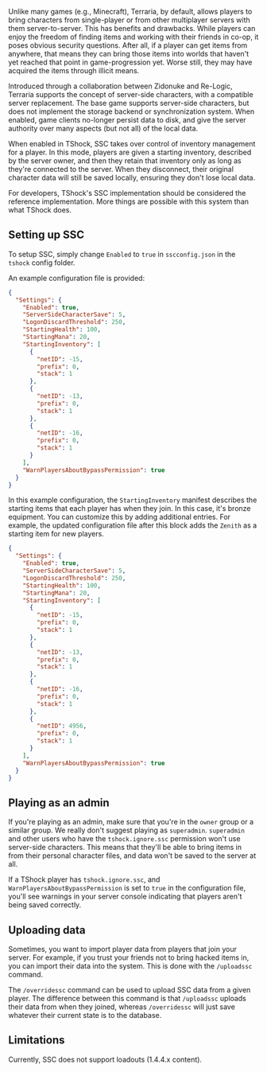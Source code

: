 Unlike many games (e.g., Minecraft), Terraria, by default, allows players to bring characters from single-player or from other multiplayer servers with them server-to-server. This has benefits and drawbacks. While players can enjoy the freedom of finding items and working with their friends in co-op, it poses obvious security questions. After all, if a player can get items from anywhere, that means they can bring those items into worlds that haven't yet reached that point in game-progression yet. Worse still, they may have acquired the items through illicit means.

Introduced through a collaboration between Zidonuke and Re-Logic, Terraria supports the concept of server-side characters, with a compatible server replacement. The base game supports server-side characters, but does not implement the storage backend or synchronization system. When enabled, game clients no-longer persist data to disk, and give the server authority over many aspects (but not all) of the local data.

When enabled in TShock, SSC takes over control of inventory management for a player. In this mode, players are given a starting inventory, described by the server owner, and then they retain that inventory only as long as they're connected to the server. When they disconnect, their original character data will still be saved locally, ensuring they don't lose local data.

For developers, TShock's SSC implementation should be considered the reference implementation. More things are possible with this system than what TShock does.

## Setting up SSC

To setup SSC, simply change `Enabled` to `true` in `sscconfig.json` in the `tshock` config folder.

An example configuration file is provided:

```json
{
  "Settings": {
    "Enabled": true,
    "ServerSideCharacterSave": 5,
    "LogonDiscardThreshold": 250,
    "StartingHealth": 100,
    "StartingMana": 20,
    "StartingInventory": [
      {
        "netID": -15,
        "prefix": 0,
        "stack": 1
      },
      {
        "netID": -13,
        "prefix": 0,
        "stack": 1
      },
      {
        "netID": -16,
        "prefix": 0,
        "stack": 1
      }
    ],
    "WarnPlayersAboutBypassPermission": true
  }
}
```

In this example configuration, the `StartingInventory` manifest describes the starting items that each player has when they join. In this case, it's bronze equipment. You can customize this by adding additional entries. For example, the updated configuration file after this block adds the `Zenith` as a starting item for new players.

```json
{
  "Settings": {
    "Enabled": true,
    "ServerSideCharacterSave": 5,
    "LogonDiscardThreshold": 250,
    "StartingHealth": 100,
    "StartingMana": 20,
    "StartingInventory": [
      {
        "netID": -15,
        "prefix": 0,
        "stack": 1
      },
      {
        "netID": -13,
        "prefix": 0,
        "stack": 1
      },
      {
        "netID": -16,
        "prefix": 0,
        "stack": 1
      },
      {
        "netID": 4956,
        "prefix": 0,
        "stack": 1
      }
    ],
    "WarnPlayersAboutBypassPermission": true
  }
}
```

## Playing as an admin

If you're playing as an admin, make sure that you're in the `owner` group or a similar group. We really don't suggest playing as `superadmin`. `superadmin` and other users who have the `tshock.ignore.ssc` permission won't use server-side characters. This means that they'll be able to bring items in from their personal character files, and data won't be saved to the server at all.

If a TShock player has `tshock.ignore.ssc`, and `WarnPlayersAboutBypassPermission` is set to `true` in the configuration file, you'll see warnings in your server console indicating that players aren't being saved correctly.

## Uploading data

Sometimes, you want to import player data from players that join your server. For example, if you trust your friends not to bring hacked items in, you can import their data into the system. This is done with the `/uploadssc` command.

The `/overridessc` command can be used to upload SSC data from a given player. The difference between this command is that `/uploadssc` uploads their data from when they joined, whereas `/overridessc` will just save whatever their current state is to the database.

## Limitations

Currently, SSC does not support loadouts (1.4.4.x content).
